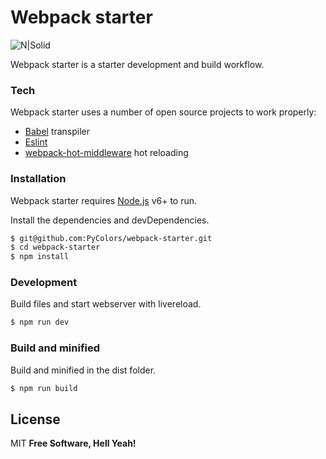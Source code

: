 # Webpack starter

![N|Solid](http://ryanchristiani.com/wp-content/uploads/2016/07/webpack-logo.png)

Webpack starter is a starter development and build workflow.

### Tech

Webpack starter uses a number of open source projects to work properly:

* [Babel] transpiler
* [Eslint]
* [webpack-hot-middleware] hot reloading

### Installation

Webpack starter requires [Node.js](https://nodejs.org/) v6+ to run.

Install the dependencies and devDependencies.

```sh
$ git@github.com:PyColors/webpack-starter.git
$ cd webpack-starter
$ npm install
```

### Development
Build files and start webserver with livereload.

```sh
$ npm run dev
```

### Build and minified
Build and minified in the dist folder.

```sh
$ npm run build
```
License
----

MIT
**Free Software, Hell Yeah!**

[//]: # (These are reference links used in the body of this note and get stripped out when the markdown processor does its job. There is no need to format nicely because it shouldn't be seen. Thanks SO - http://stackoverflow.com/questions/4823468/store-comments-in-markdown-syntax)

   [Eslint]: <https://eslint.org/>
   [babel]: <https://babeljs.io/>
   [webpack-hot-middleware]: <https://github.com/glenjamin/webpack-hot-middleware>
